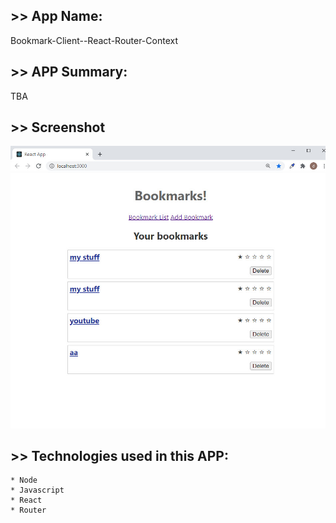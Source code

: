 ## >> App Name:
Bookmark-Client--React-Router-Context

## >> APP Summary:
TBA

## >> Screenshot 
![main page](images/main.jpg)

## >> Technologies used in this APP:
```
* Node
* Javascript
* React
* Router
```

